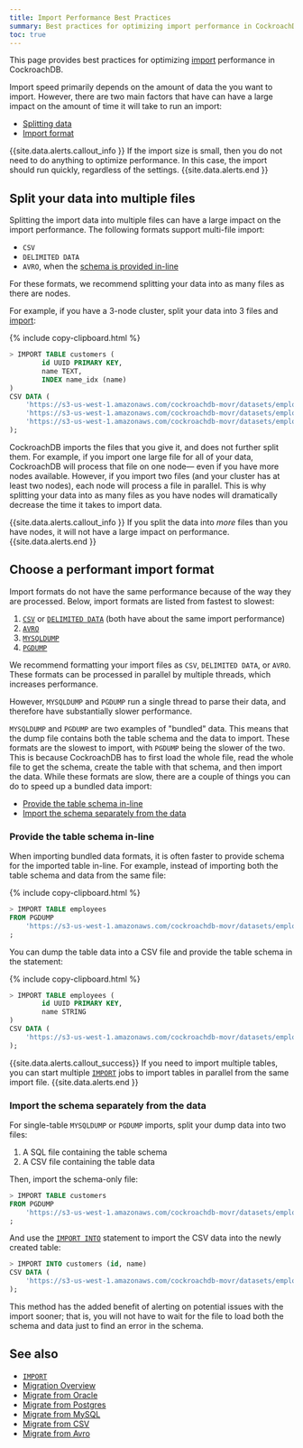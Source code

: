 ```yaml
---
title: Import Performance Best Practices
summary: Best practices for optimizing import performance in CockroachDB.
toc: true
---
```


This page provides best practices for optimizing [import](import.html) performance in CockroachDB.

Import speed primarily depends on the amount of data the you want to import. However, there are two main factors that have can have a large impact on the amount of time it will take to run an import:

- [Splitting data](#split-your-data-into-multiple-files)
- [Import format](#choose-a-performant-import-format)

{{site.data.alerts.callout_info }}
If the import size is small, then you do not need to do anything to optimize performance. In this case, the import should run quickly, regardless of the settings.
{{site.data.alerts.end }}

## Split your data into multiple files

Splitting the import data into multiple files can have a large impact on the import performance. The following formats support multi-file import:

- `CSV`
- `DELIMITED DATA`
- `AVRO`, when the [schema is provided in-line](#provide-the-table-schema-in-line)

For these formats, we recommend splitting your data into as many files as there are nodes.

For example, if you have a 3-node cluster, split your data into 3 files and [import](import.html):

{% include copy-clipboard.html %}
~~~ sql
> IMPORT TABLE customers (
        id UUID PRIMARY KEY,
        name TEXT,
        INDEX name_idx (name)
)
CSV DATA (
    'https://s3-us-west-1.amazonaws.com/cockroachdb-movr/datasets/employees-db/pg_dump/customers.csv',
    'https://s3-us-west-1.amazonaws.com/cockroachdb-movr/datasets/employees-db/pg_dump/customers_2.csv',
    'https://s3-us-west-1.amazonaws.com/cockroachdb-movr/datasets/employees-db/pg_dump/customers_3.csv',
);
~~~

CockroachDB imports the files that you give it, and does not further split them. For example, if you import one large file for all of your data, CockroachDB will process that file on one node— even if you have more nodes available. However, if you import two files (and your cluster has at least two nodes), each node will process a file in parallel. This is why splitting your data into as many files as you have nodes will dramatically decrease the time it takes to import data.

{{site.data.alerts.callout_info }}
If you split the data into _more_ files than you have nodes, it will not have a large impact on performance.
{{site.data.alerts.end }}

## Choose a performant import format

Import formats do not have the same performance because of the way they are processed. Below, import formats are listed from fastest to slowest:

1. [`CSV`](migrate-from-csv.html) or [`DELIMITED DATA`](import.html#delimited-data-files) (both have about the same import performance)
1. [`AVRO`](migrate-from-avro.html)
1. [`MYSQLDUMP`](migrate-from-mysql.html)
1. [`PGDUMP`](migrate-from-postgres.html)

We recommend formatting your import files as `CSV`, `DELIMITED DATA`, or `AVRO`. These formats can be processed in parallel by multiple threads, which increases performance.

However, `MYSQLDUMP` and `PGDUMP` run a single thread to parse their data, and therefore have substantially slower performance.

`MYSQLDUMP` and `PGDUMP` are two examples of "bundled" data. This means that the dump file contains both the table schema and the data to import. These formats are the slowest to import, with `PGDUMP` being the slower of the two. This is because CockroachDB has to first load the whole file, read the whole file to get the schema, create the table with that schema, and then import the data. While these formats are slow, there are a couple of things you can do to speed up a bundled data import:

- [Provide the table schema in-line](#provide-the-table-schema-in-line)
- [Import the schema separately from the data](#import-the-schema-separately-from-the-data)

### Provide the table schema in-line

When importing bundled data formats, it is often faster to provide schema for the imported table in-line. For example, instead of importing both the table schema and data from the same file:

{% include copy-clipboard.html %}
~~~ sql
> IMPORT TABLE employees
FROM PGDUMP
    'https://s3-us-west-1.amazonaws.com/cockroachdb-movr/datasets/employees-db/pg_dump/employees-full.sql'
;
~~~

You can dump the table data into a CSV file and provide the table schema in the statement:

{% include copy-clipboard.html %}
~~~ sql
> IMPORT TABLE employees (
        id UUID PRIMARY KEY,
        name STRING
)
CSV DATA (
    'https://s3-us-west-1.amazonaws.com/cockroachdb-movr/datasets/employees-db/pg_dump/employees-full.csv'
);
~~~

{{site.data.alerts.callout_success}}
If you need to import multiple tables, you can start multiple [`IMPORT`](import.html) jobs to import tables in parallel from the same import file.
{{site.data.alerts.end }}

### Import the schema separately from the data

For single-table `MYSQLDUMP` or `PGDUMP` imports, split your dump data into two files:

1. A SQL file containing the table schema
1. A CSV file containing the table data

Then, import the schema-only file:

~~~ sql
> IMPORT TABLE customers
FROM PGDUMP
    'https://s3-us-west-1.amazonaws.com/cockroachdb-movr/datasets/employees-db/pg_dump/customers.sql'
;
~~~

And use the [`IMPORT INTO`](import-into.html) statement to import the CSV data into the newly created table:

~~~ sql
> IMPORT INTO customers (id, name)
CSV DATA (
    'https://s3-us-west-1.amazonaws.com/cockroachdb-movr/datasets/employees-db/pg_dump/customers.csv'
);
~~~

This method has the added benefit of alerting on potential issues with the import sooner; that is, you will not have to wait for the file to load both the schema and data just to find an error in the schema.

## See also

- [`IMPORT`](import.html)
- [Migration Overview](migration-overview.html)
- [Migrate from Oracle](migrate-from-oracle.html)
- [Migrate from Postgres](migrate-from-postgres.html)
- [Migrate from MySQL](migrate-from-mysql.html)
- [Migrate from CSV](migrate-from-csv.html)
- [Migrate from Avro](migrate-from-avro.html)
